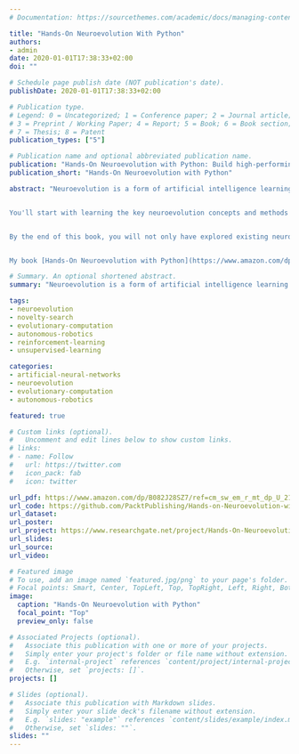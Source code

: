 ```yaml
---
# Documentation: https://sourcethemes.com/academic/docs/managing-content/

title: "Hands-On Neuroevolution With Python"
authors:
- admin
date: 2020-01-01T17:38:33+02:00
doi: ""

# Schedule page publish date (NOT publication's date).
publishDate: 2020-01-01T17:38:33+02:00

# Publication type.
# Legend: 0 = Uncategorized; 1 = Conference paper; 2 = Journal article;
# 3 = Preprint / Working Paper; 4 = Report; 5 = Book; 6 = Book section;
# 7 = Thesis; 8 = Patent
publication_types: ["5"]

# Publication name and optional abbreviated publication name.
publication: "Hands-On Neuroevolution with Python: Build high-performing artificial neural network architectures using neuroevolution-based algorithms"
publication_short: "Hands-On Neuroevolution with Python"

abstract: "Neuroevolution is a form of artificial intelligence learning that uses evolutionary algorithms to simplify the process of solving complex tasks in domains such as games, robotics, and the simulation of natural processes. This book will give you comprehensive insights into essential neuroevolution concepts and equip you with the skills you need to apply neuroevolution-based algorithms to solve practical, real-world problems.


You'll start with learning the key neuroevolution concepts and methods by writing code with Python. You'll also get hands-on experience with popular Python libraries and cover examples of classical reinforcement learning, path planning for autonomous agents, and developing agents to autonomously play Atari games. Next, you'll learn to solve common and not-so-common challenges in natural computing using neuroevolution-based algorithms. Later, you'll understand how to apply neuroevolution strategies to existing neural network designs to improve training and inference performance. Finally, you'll gain clear insights into the topology of neural networks and how neuroevolution allows you to develop complex networks, starting with simple ones.


By the end of this book, you will not only have explored existing neuroevolution-based algorithms, but also have the skills you need to apply them in your research and work assignments.


My book [Hands-On Neuroevolution with Python](https://www.amazon.com/dp/B082J28SZ7/ref=cm_sw_em_r_mt_dp_U_21gcEbGFY2RGN) is now awailable on Amazon."

# Summary. An optional shortened abstract.
summary: "Neuroevolution is a form of artificial intelligence learning that uses evolutionary algorithms to simplify the process of solving complex tasks in domains such as games, robotics, and the simulation of natural processes. This book will give you comprehensive insights into essential neuroevolution concepts and equip you with the skills you need to apply neuroevolution-based algorithms to solve practical, real-world problems."

tags: 
- neuroevolution
- novelty-search
- evolutionary-computation
- autonomous-robotics
- reinforcement-learning
- unsupervised-learning

categories:
- artificial-neural-networks
- neuroevolution
- evolutionary-computation
- autonomous-robotics

featured: true

# Custom links (optional).
#   Uncomment and edit lines below to show custom links.
# links:
# - name: Follow
#   url: https://twitter.com
#   icon_pack: fab
#   icon: twitter

url_pdf: https://www.amazon.com/dp/B082J28SZ7/ref=cm_sw_em_r_mt_dp_U_21gcEbGFY2RGN
url_code: https://github.com/PacktPublishing/Hands-on-Neuroevolution-with-Python
url_dataset:
url_poster:
url_project: https://www.researchgate.net/project/Hands-On-Neuroevolution-with-Python
url_slides:
url_source: 
url_video:

# Featured image
# To use, add an image named `featured.jpg/png` to your page's folder. 
# Focal points: Smart, Center, TopLeft, Top, TopRight, Left, Right, BottomLeft, Bottom, BottomRight.
image:
  caption: "Hands-On Neuroevolution with Python"
  focal_point: "Top"
  preview_only: false

# Associated Projects (optional).
#   Associate this publication with one or more of your projects.
#   Simply enter your project's folder or file name without extension.
#   E.g. `internal-project` references `content/project/internal-project/index.md`.
#   Otherwise, set `projects: []`.
projects: []

# Slides (optional).
#   Associate this publication with Markdown slides.
#   Simply enter your slide deck's filename without extension.
#   E.g. `slides: "example"` references `content/slides/example/index.md`.
#   Otherwise, set `slides: ""`.
slides: ""
---
```

